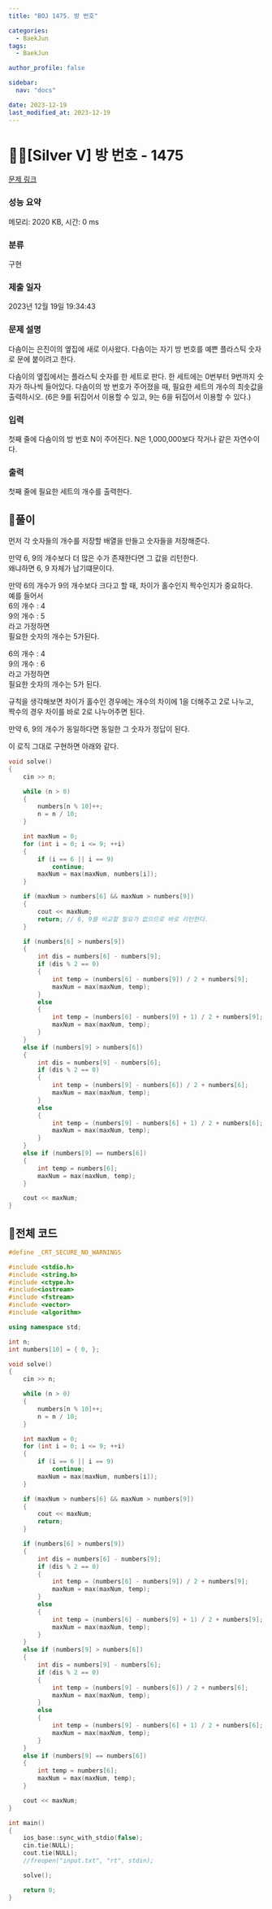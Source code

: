 ```yaml
---
title: "BOJ 1475. 방 번호"

categories:
  - BaekJun
tags:
  - BaekJun

author_profile: false

sidebar:
  nav: "docs"

date: 2023-12-19
last_modified_at: 2023-12-19
---
```


# 🙇‍♀️[Silver V] 방 번호 - 1475 

[문제 링크](https://www.acmicpc.net/problem/1475) 

### 성능 요약

메모리: 2020 KB, 시간: 0 ms

### 분류

구현

### 제출 일자

2023년 12월 19일 19:34:43

### 문제 설명

<p>다솜이는 은진이의 옆집에 새로 이사왔다. 다솜이는 자기 방 번호를 예쁜 플라스틱 숫자로 문에 붙이려고 한다.</p>

<p>다솜이의 옆집에서는 플라스틱 숫자를 한 세트로 판다. 한 세트에는 0번부터 9번까지 숫자가 하나씩 들어있다. 다솜이의 방 번호가 주어졌을 때, 필요한 세트의 개수의 최솟값을 출력하시오. (6은 9를 뒤집어서 이용할 수 있고, 9는 6을 뒤집어서 이용할 수 있다.)</p>

### 입력 

 <p>첫째 줄에 다솜이의 방 번호 N이 주어진다. N은 1,000,000보다 작거나 같은 자연수이다.</p>

### 출력 

 <p>첫째 줄에 필요한 세트의 개수를 출력한다.</p>

## 🚀풀이

먼저 각 숫자들의 개수를 저장할 배열을 만들고 숫자들을 저장해준다.  

만약 6, 9의 개수보다 더 많은 수가 존재한다면 그 값을 리턴한다.  
왜냐하면 6, 9 자체가 남기떄문이다.  

만약 6의 개수가 9의 개수보다 크다고 할 때, 차이가 홀수인지 짝수인지가 중요하다.  
예를 들어서  
6의 개수 : 4  
9의 개수 : 5  
라고 가정하면  
필요한 숫자의 개수는 5가된다.  

6의 개수 : 4  
9의 개수 : 6  
라고 가정하면  
필요한 숫자의 개수는 5가 된다.  

규칙을 생각해보면 차이가 홀수인 경우에는 개수의 차이에 1을 더해주고 2로 나누고,  
짝수의 경우 차이를 바로 2로 나누어주면 된다.  

만약 6, 9의 개수가 동일하다면 동일한 그 숫자가 정답이 된다.  

이 로직 그대로 구현하면 아래와 같다.  

```cpp
void solve()
{
	cin >> n;

	while (n > 0)
	{
		numbers[n % 10]++;
		n = n / 10;
	}

	int maxNum = 0;
	for (int i = 0; i <= 9; ++i)
	{
		if (i == 6 || i == 9)
			continue;
		maxNum = max(maxNum, numbers[i]);
	}

	if (maxNum > numbers[6] && maxNum > numbers[9])
	{
		cout << maxNum;
		return; // 6, 9를 비교할 필요가 없으므로 바로 리턴한다.
	}

	if (numbers[6] > numbers[9])
	{
		int dis = numbers[6] - numbers[9];
		if (dis % 2 == 0)
		{
			int temp = (numbers[6] - numbers[9]) / 2 + numbers[9];
			maxNum = max(maxNum, temp);
		}
		else
		{
			int temp = (numbers[6] - numbers[9] + 1) / 2 + numbers[9];
			maxNum = max(maxNum, temp);
		}
	}
	else if (numbers[9] > numbers[6])
	{
		int dis = numbers[9] - numbers[6];
		if (dis % 2 == 0)
		{
			int temp = (numbers[9] - numbers[6]) / 2 + numbers[6];
			maxNum = max(maxNum, temp);
		}
		else
		{
			int temp = (numbers[9] - numbers[6] + 1) / 2 + numbers[6];
			maxNum = max(maxNum, temp);
		}
	}
	else if (numbers[9] == numbers[6])
	{
		int temp = numbers[6];
		maxNum = max(maxNum, temp);
	}

	cout << maxNum;
}
```

## 🚀전체 코드

```cpp
#define _CRT_SECURE_NO_WARNINGS

#include <stdio.h>
#include <string.h>
#include <ctype.h>
#include<iostream>
#include <fstream>
#include <vector>
#include <algorithm>

using namespace std;

int n;
int numbers[10] = { 0, };

void solve()
{
	cin >> n;

	while (n > 0)
	{
		numbers[n % 10]++;
		n = n / 10;
	}

	int maxNum = 0;
	for (int i = 0; i <= 9; ++i)
	{
		if (i == 6 || i == 9)
			continue;
		maxNum = max(maxNum, numbers[i]);
	}

	if (maxNum > numbers[6] && maxNum > numbers[9])
	{
		cout << maxNum;
		return;
	}

	if (numbers[6] > numbers[9])
	{
		int dis = numbers[6] - numbers[9];
		if (dis % 2 == 0)
		{
			int temp = (numbers[6] - numbers[9]) / 2 + numbers[9];
			maxNum = max(maxNum, temp);
		}
		else
		{
			int temp = (numbers[6] - numbers[9] + 1) / 2 + numbers[9];
			maxNum = max(maxNum, temp);
		}
	}
	else if (numbers[9] > numbers[6])
	{
		int dis = numbers[9] - numbers[6];
		if (dis % 2 == 0)
		{
			int temp = (numbers[9] - numbers[6]) / 2 + numbers[6];
			maxNum = max(maxNum, temp);
		}
		else
		{
			int temp = (numbers[9] - numbers[6] + 1) / 2 + numbers[6];
			maxNum = max(maxNum, temp);
		}
	}
	else if (numbers[9] == numbers[6])
	{
		int temp = numbers[6];
		maxNum = max(maxNum, temp);
	}

	cout << maxNum;
}

int main()
{
	ios_base::sync_with_stdio(false);
	cin.tie(NULL);
	cout.tie(NULL);
	//freopen("input.txt", "rt", stdin);

	solve();

	return 0;
}
```